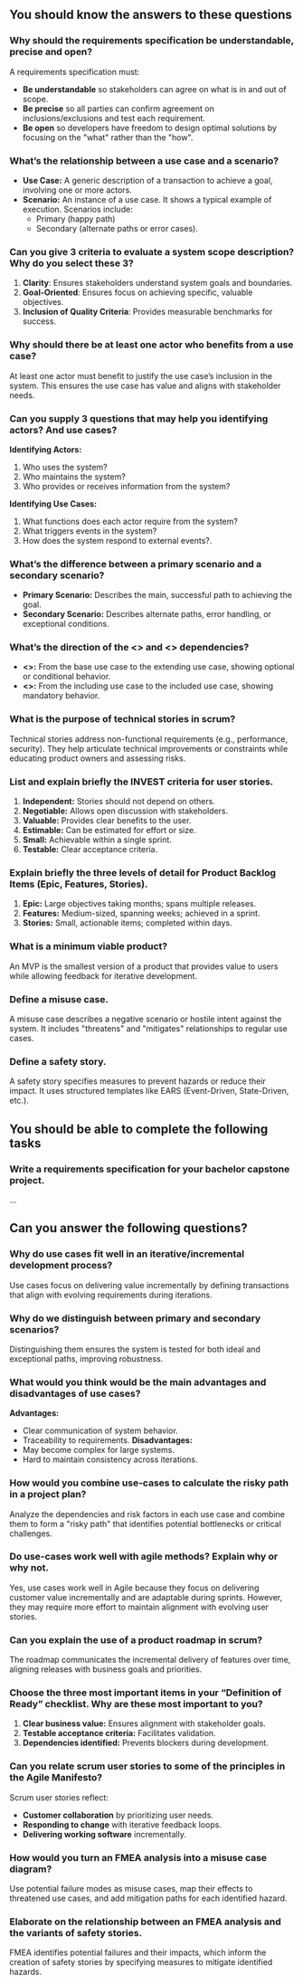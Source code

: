 ## You should know the answers to these questions

### Why should the requirements specification be understandable, precise and open?

A requirements specification must:

- **Be understandable** so stakeholders can agree on what is in and out of scope.
- **Be precise** so all parties can confirm agreement on inclusions/exclusions and test each requirement.
- **Be open** so developers have freedom to design optimal solutions by focusing on the "what" rather than the "how".

### What’s the relationship between a use case and a scenario?

- **Use Case:** A generic description of a transaction to achieve a goal, involving one or more actors.
- **Scenario:** An instance of a use case. It shows a typical example of execution. Scenarios include:
  - Primary (happy path)
  - Secondary (alternate paths or error cases).

### Can you give 3 criteria to evaluate a system scope description? Why do you select these 3?

1.  **Clarity**: Ensures stakeholders understand system goals and boundaries.
2.  **Goal-Oriented**: Ensures focus on achieving specific, valuable objectives.
3.  **Inclusion of Quality Criteria**: Provides measurable benchmarks for success.

### Why should there be at least one actor who benefits from a use case?

At least one actor must benefit to justify the use case’s inclusion in the system. This ensures the use case has value and aligns with stakeholder needs.

### Can you supply 3 questions that may help you identifying actors? And use cases?

**Identifying Actors:**

1.  Who uses the system?
2.  Who maintains the system?
3.  Who provides or receives information from the system?

**Identifying Use Cases:**

1.  What functions does each actor require from the system?
2.  What triggers events in the system?
3.  How does the system respond to external events?.

### What’s the difference between a primary scenario and a secondary scenario?

- **Primary Scenario:** Describes the main, successful path to achieving the goal.
- **Secondary Scenario:** Describes alternate paths, error handling, or exceptional conditions.

### What’s the direction of the <<extends>> and <<includes>> dependencies?

- **<<extends>>:** From the base use case to the extending use case, showing optional or conditional behavior.
- **<<includes>>:** From the including use case to the included use case, showing mandatory behavior.

### What is the purpose of technical stories in scrum?

Technical stories address non-functional requirements (e.g., performance, security). They help articulate technical improvements or constraints while educating product owners and assessing risks.

### List and explain briefly the INVEST criteria for user stories.

1.  **Independent:** Stories should not depend on others.
2.  **Negotiable:** Allows open discussion with stakeholders.
3.  **Valuable:** Provides clear benefits to the user.
4.  **Estimable:** Can be estimated for effort or size.
5.  **Small:** Achievable within a single sprint.
6.  **Testable:** Clear acceptance criteria.

### Explain briefly the three levels of detail for Product Backlog Items (Epic, Features, Stories).

1.  **Epic:** Large objectives taking months; spans multiple releases.
2.  **Features:** Medium-sized, spanning weeks; achieved in a sprint.
3.  **Stories:** Small, actionable items; completed within days.

### What is a minimum viable product?

An MVP is the smallest version of a product that provides value to users while allowing feedback for iterative development.

### Define a misuse case.

A misuse case describes a negative scenario or hostile intent against the system. It includes "threatens" and "mitigates" relationships to regular use cases.

### Define a safety story.

A safety story specifies measures to prevent hazards or reduce their impact. It uses structured templates like EARS (Event-Driven, State-Driven, etc.).

## You should be able to complete the following tasks

### Write a requirements specification for your bachelor capstone project.

...

## Can you answer the following questions?

### Why do use cases fit well in an iterative/incremental development process?

Use cases focus on delivering value incrementally by defining transactions that align with evolving requirements during iterations.

### Why do we distinguish between primary and secondary scenarios?

Distinguishing them ensures the system is tested for both ideal and exceptional paths, improving robustness.

### What would you think would be the main advantages and disadvantages of use cases?

**Advantages:**

- Clear communication of system behavior.
- Traceability to requirements. **Disadvantages:**
- May become complex for large systems.
- Hard to maintain consistency across iterations.

### How would you combine use-cases to calculate the risky path in a project plan?

Analyze the dependencies and risk factors in each use case and combine them to form a "risky path" that identifies potential bottlenecks or critical challenges.

### Do use-cases work well with agile methods? Explain why or why not.

Yes, use cases work well in Agile because they focus on delivering customer value incrementally and are adaptable during sprints. However, they may require more effort to maintain alignment with evolving user stories.

### Can you explain the use of a product roadmap in scrum?

The roadmap communicates the incremental delivery of features over time, aligning releases with business goals and priorities.

### Choose the three most important items in your “Definition of Ready” checklist. Why are these most important to you?

1.  **Clear business value:** Ensures alignment with stakeholder goals.
2.  **Testable acceptance criteria:** Facilitates validation.
3.  **Dependencies identified:** Prevents blockers during development.

### Can you relate scrum user stories to some of the principles in the Agile Manifesto?

Scrum user stories reflect:

- **Customer collaboration** by prioritizing user needs.
- **Responding to change** with iterative feedback loops.
- **Delivering working software** incrementally.

### How would you turn an FMEA analysis into a misuse case diagram?

Use potential failure modes as misuse cases, map their effects to threatened use cases, and add mitigation paths for each identified hazard.

### Elaborate on the relationship between an FMEA analysis and the variants of safety stories.

FMEA identifies potential failures and their impacts, which inform the creation of safety stories by specifying measures to mitigate identified hazards.
